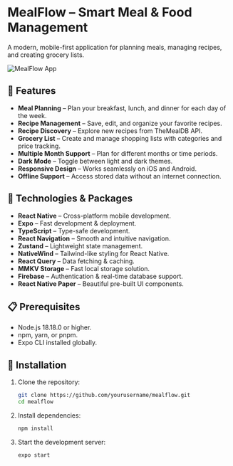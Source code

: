 # **MealFlow – Smart Meal & Food Management**  

A modern, mobile-first application for planning meals, managing recipes, and creating grocery lists.  

![MealFlow App](https://i.imgur.com/placeholder.jpg)  

## 🌟 **Features**  

- **Meal Planning** – Plan your breakfast, lunch, and dinner for each day of the week.  
- **Recipe Management** – Save, edit, and organize your favorite recipes.  
- **Recipe Discovery** – Explore new recipes from TheMealDB API.  
- **Grocery List** – Create and manage shopping lists with categories and price tracking.  
- **Multiple Month Support** – Plan for different months or time periods.  
- **Dark Mode** – Toggle between light and dark themes.  
- **Responsive Design** – Works seamlessly on iOS and Android.  
- **Offline Support** – Access stored data without an internet connection.  

## 🚀 **Technologies & Packages**  

- **React Native** – Cross-platform mobile development.  
- **Expo** – Fast development & deployment.  
- **TypeScript** – Type-safe development.  
- **React Navigation** – Smooth and intuitive navigation.  
- **Zustand** – Lightweight state management.  
- **NativeWind** – Tailwind-like styling for React Native.  
- **React Query** – Data fetching & caching.  
- **MMKV Storage** – Fast local storage solution.  
- **Firebase** – Authentication & real-time database support.  
- **React Native Paper** – Beautiful pre-built UI components.  

## 📋 **Prerequisites**  

- Node.js 18.18.0 or higher.  
- npm, yarn, or pnpm.  
- Expo CLI installed globally.  

## 🔧 **Installation**  

1. Clone the repository:  
   ```bash
   git clone https://github.com/yourusername/mealflow.git
   cd mealflow
   ```  
2. Install dependencies:  
   ```bash
   npm install  
   ```  
3. Start the development server:  
   ```bash
   expo start  
   ```  